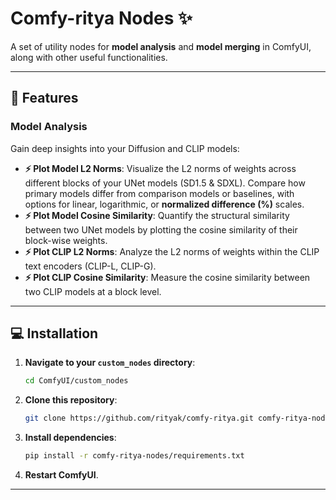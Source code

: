 # Comfy-ritya Nodes ✨

A set of utility nodes for **model analysis** and **model merging** in ComfyUI, along with other useful functionalities.

---

## 🚀 Features

### Model Analysis
Gain deep insights into your Diffusion and CLIP models:

* **⚡️ Plot Model L2 Norms**: Visualize the L2 norms of weights across different blocks of your UNet models (SD1.5 & SDXL). Compare how primary models differ from comparison models or baselines, with options for linear, logarithmic, or **normalized difference (%)** scales.
* **⚡️ Plot Model Cosine Similarity**: Quantify the structural similarity between two UNet models by plotting the cosine similarity of their block-wise weights.
* **⚡️ Plot CLIP L2 Norms**: Analyze the L2 norms of weights within the CLIP text encoders (CLIP-L, CLIP-G).
* **⚡️ Plot CLIP Cosine Similarity**: Measure the cosine similarity between two CLIP models at a block level.

---

## 💻 Installation

1.  **Navigate to your `custom_nodes` directory**:
    ```bash
    cd ComfyUI/custom_nodes
    ```
2.  **Clone this repository**:
    ```bash
    git clone https://github.com/rityak/comfy-ritya.git comfy-ritya-nodes # Replace with your actual repo URL
    ```
3.  **Install dependencies**:
    ```bash
    pip install -r comfy-ritya-nodes/requirements.txt
    ```
4.  **Restart ComfyUI**.

---